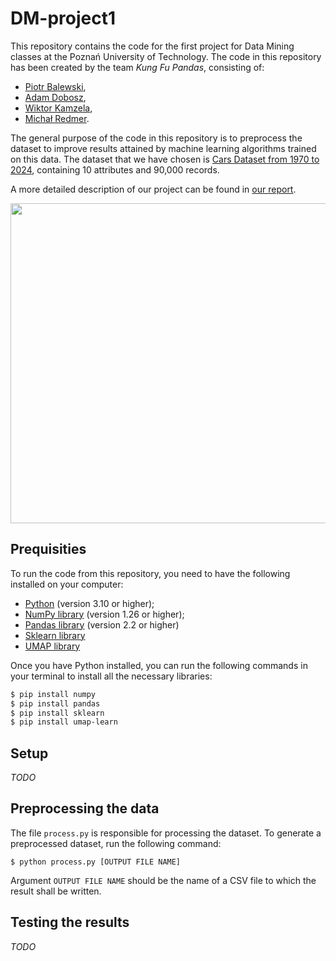 # DM-project1

This repository contains the code for the first project for Data Mining classes at the Poznań University of Technology. The code in this repository has been created by the team *Kung Fu Pandas*, consisting of:
- [Piotr Balewski](https://github.com/PBalewski),
- [Adam Dobosz](https://github.com/addobosz),
- [Wiktor Kamzela](https://github.com/Wector1),
- [Michał Redmer](https://github.com/MichalRedm).

The general purpose of the code in this repository is to preprocess the dataset to improve results attained by machine learning algorithms trained on this data. The dataset that we have chosen is [Cars Dataset from 1970 to 2024](https://www.kaggle.com/datasets/meruvulikith/90000-cars-data-from-1970-to-2024), containing 10 attributes and 90,000 records.

A more detailed description of our project can be found in [our report](https://github.com/MichalRedm/DM-project1/blob/main/report.pdf).

<img src="https://th.bing.com/th/id/OIG2.26ZnBEQYoNzIV2nJ2hJO?pid=ImgGn" style="width: 512px;" />

## Prequisities

To run the code from this repository, you need to have the following installed on your computer:
- [Python](https://www.python.org/downloads/) (version 3.10 or higher);
- [NumPy library](https://numpy.org/) (version 1.26 or higher);
- [Pandas library](https://pandas.pydata.org/) (version 2.2 or higher)
- [Sklearn library](https://scikit-learn.org/stable/)
- [UMAP library](https://umap-learn.readthedocs.io/en/latest/)

Once you have Python installed, you can run the following commands in your terminal to install all the necessary libraries:
```bash
$ pip install numpy
$ pip install pandas
$ pip install sklearn
$ pip install umap-learn
```

## Setup

*TODO*

## Preprocessing the data

The file `process.py` is responsible for processing the dataset. To generate a preprocessed dataset, run the following command:
```
$ python process.py [OUTPUT FILE NAME]
```
Argument `OUTPUT FILE NAME` should be the name of a CSV file to which the result shall be written.

## Testing the results

*TODO*
